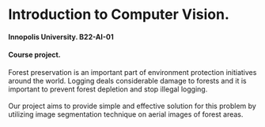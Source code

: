 # Introduction to Computer Vision. 
#### Innopolis University. B22-AI-01 
#### Course project. 
Forest preservation is an important part of environment protection initiatives around the world. Logging deals considerable damage to forests and it is important to prevent forest depletion and stop illegal logging.
\
\
Our project aims to provide simple and effective solution for this problem by utilizing image segmentation technique on aerial images of forest areas.
